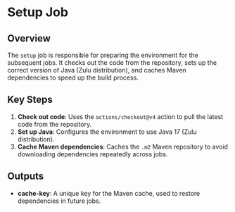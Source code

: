 # Setup Job

## Overview
The `setup` job is responsible for preparing the environment for the subsequent jobs. It checks out the code from the repository, sets up the correct version of Java (Zulu distribution), and caches Maven dependencies to speed up the build process.

## Key Steps
1. **Check out code**: Uses the `actions/checkout@v4` action to pull the latest code from the repository.
2. **Set up Java**: Configures the environment to use Java 17 (Zulu distribution).
3. **Cache Maven dependencies**: Caches the `.m2` Maven repository to avoid downloading dependencies repeatedly across jobs.

## Outputs
- **cache-key**: A unique key for the Maven cache, used to restore dependencies in future jobs.
